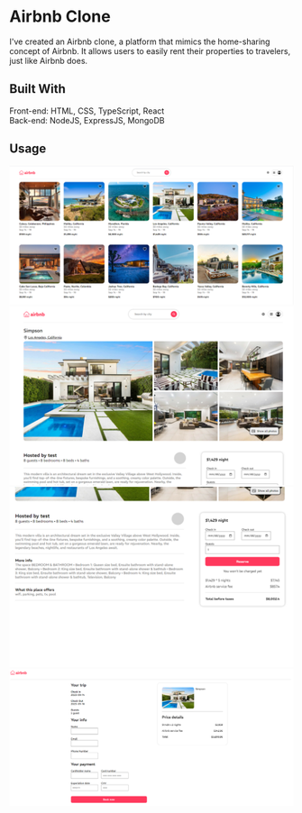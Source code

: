 # Airbnb Clone

I've created an Airbnb clone, a platform that mimics the home-sharing concept of Airbnb. It allows users to easily rent their properties to travelers, just like Airbnb does.

## Built With

Front-end: HTML, CSS, TypeScript, React\
Back-end: NodeJS, ExpressJS, MongoDB

## Usage

![image1](./src/assets/Capture4.PNG)
![image1](./src/assets/Capture5.PNG)
![image1](./src/assets/Capture6.PNG)
![image1](./src/assets/Capture7.PNG)